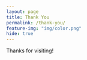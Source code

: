 ```yaml
---
layout: page
title: Thank You
permalink: /thank-you/
feature-img: "img/color.png"
hide: true
---
```

<p class="wide center grey">Thanks for visiting!</p>
